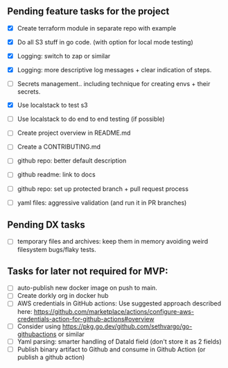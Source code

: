 ## Pending feature tasks for the project
- [x] Create terraform module in separate repo with example
- [x] Do all S3 stuff in go code. (with option for local mode testing)
- [x] Logging: switch to zap or similar
- [x] Logging: more descriptive log messages + clear indication of steps.
- [ ] Secrets management.. including technique for creating envs + their secrets.
- [x] Use localstack to test s3
- [ ] Use localstack to do end to end testing (if possible)
- [ ] Create project overview in README.md
- [ ] Create a CONTRIBUTING.md
- [ ] github repo: better default description
- [ ] github readme: link to docs
- [ ] github repo: set up protected branch + pull request process
- [ ] yaml files: aggressive validation (and run it in PR branches)


## Pending DX tasks
- [ ] temporary files and archives: keep them in memory avoiding weird filesystem bugs/flaky tests.

## Tasks for later not required for MVP:
- [ ] auto-publish new docker image on push to main.
- [ ] Create dorkly org in docker hub
- [ ] AWS credentials in GitHub actions: Use suggested approach described here: https://github.com/marketplace/actions/configure-aws-credentials-action-for-github-actions#overview
- [ ] Consider using https://pkg.go.dev/github.com/sethvargo/go-githubactions or similar
- [ ] Yaml parsing: smarter handling of DataId field (don't store it as 2 fields)
- [ ] Publish binary artifact to Github and consume in Github Action (or publish a github action)